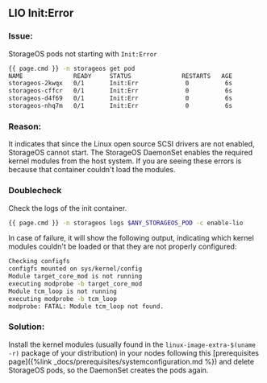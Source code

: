 ## LIO Init:Error

### Issue:

StorageOS pods not starting with `Init:Error`
```bash
{{ page.cmd }} -n storageos get pod
NAME              READY     STATUS              RESTARTS   AGE
storageos-2kwqx   0/1       Init:Err             0          6s
storageos-cffcr   0/1       Init:Err             0          6s
storageos-d4f69   0/1       Init:Err             0          6s
storageos-nhq7m   0/1       Init:Err             0          6s
```

### Reason:
It indicates that since the Linux open source SCSI drivers are not enabled, StorageOS cannot start.
The StorageOS DaemonSet enables the required kernel modules from the host system. If you are seeing these errors is
because that container couldn't load the modules.

### Doublecheck
Check the logs of the init container.

```bash
{{ page.cmd }} -n storageos logs $ANY_STORAGEOS_POD -c enable-lio
```

In case of failure, it will show the following output, indicating which kernel modules couldn't
be loaded or that they are not properly configured:

```bash
Checking configfs
configfs mounted on sys/kernel/config
Module target_core_mod is not running
executing modprobe -b target_core_mod
Module tcm_loop is not running
executing modprobe -b tcm_loop
modprobe: FATAL: Module tcm_loop not found.
```

### Solution:
Install the kernel modules (usually found in the `linux-image-extra-$(uname -r)` package of your distribution) in your nodes following this [prerequisites page]({%link
_docs/prerequisites/systemconfiguration.md %}) and delete StorageOS pods, so the DaemonSet creates the pods again.

